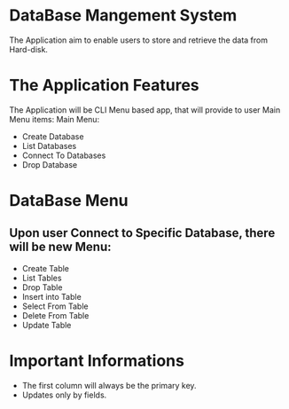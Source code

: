 # DataBase Mangement System
The Application aim to enable users to store and retrieve the data from Hard-disk.

# The Application Features
The Application will be CLI Menu based app, that will provide to user Main Menu items:
Main Menu:
- Create Database
- List Databases
- Connect To Databases
- Drop Database

# DataBase Menu
## Upon user Connect to Specific Database, there will be new  Menu:
- Create Table 
- List Tables
- Drop Table
- Insert into Table
- Select From Table
- Delete From Table
- Update Table

# Important Informations
- The first column will always be the primary key.
- Updates only by fields.